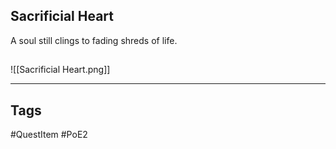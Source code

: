 ## Sacrificial Heart
A soul still clings to fading shreds of life.
## 
![[Sacrificial Heart.png]]

---
## Tags
#QuestItem
#PoE2